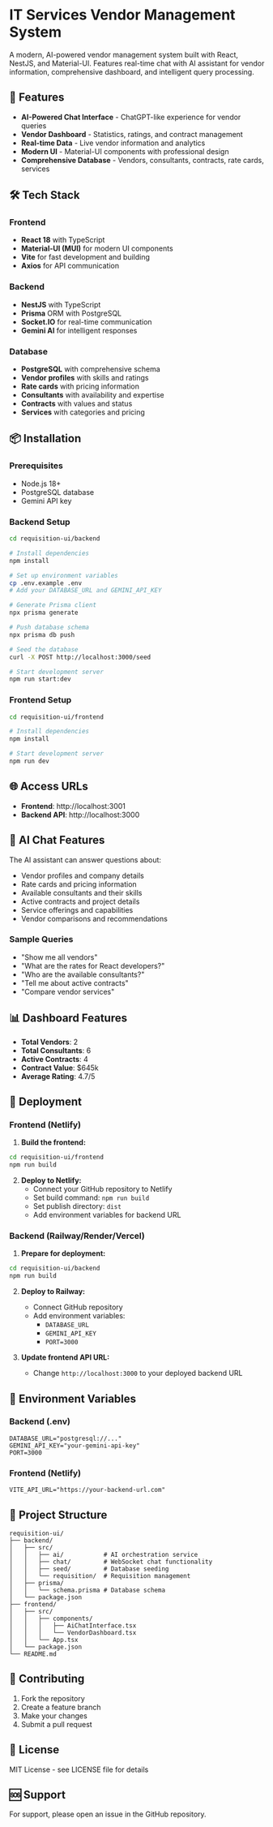 # IT Services Vendor Management System

A modern, AI-powered vendor management system built with React, NestJS, and Material-UI. Features real-time chat with AI assistant for vendor information, comprehensive dashboard, and intelligent query processing.

## 🚀 Features

- **AI-Powered Chat Interface** - ChatGPT-like experience for vendor queries
- **Vendor Dashboard** - Statistics, ratings, and contract management
- **Real-time Data** - Live vendor information and analytics
- **Modern UI** - Material-UI components with professional design
- **Comprehensive Database** - Vendors, consultants, contracts, rate cards, services

## 🛠️ Tech Stack

### Frontend
- **React 18** with TypeScript
- **Material-UI (MUI)** for modern UI components
- **Vite** for fast development and building
- **Axios** for API communication

### Backend
- **NestJS** with TypeScript
- **Prisma** ORM with PostgreSQL
- **Socket.IO** for real-time communication
- **Gemini AI** for intelligent responses

### Database
- **PostgreSQL** with comprehensive schema
- **Vendor profiles** with skills and ratings
- **Rate cards** with pricing information
- **Consultants** with availability and expertise
- **Contracts** with values and status
- **Services** with categories and pricing

## 📦 Installation

### Prerequisites
- Node.js 18+ 
- PostgreSQL database
- Gemini API key

### Backend Setup

```bash
cd requisition-ui/backend

# Install dependencies
npm install

# Set up environment variables
cp .env.example .env
# Add your DATABASE_URL and GEMINI_API_KEY

# Generate Prisma client
npx prisma generate

# Push database schema
npx prisma db push

# Seed the database
curl -X POST http://localhost:3000/seed

# Start development server
npm run start:dev
```

### Frontend Setup

```bash
cd requisition-ui/frontend

# Install dependencies
npm install

# Start development server
npm run dev
```

## 🌐 Access URLs

- **Frontend**: http://localhost:3001
- **Backend API**: http://localhost:3000

## 💬 AI Chat Features

The AI assistant can answer questions about:
- Vendor profiles and company details
- Rate cards and pricing information
- Available consultants and their skills
- Active contracts and project details
- Service offerings and capabilities
- Vendor comparisons and recommendations

### Sample Queries
- "Show me all vendors"
- "What are the rates for React developers?"
- "Who are the available consultants?"
- "Tell me about active contracts"
- "Compare vendor services"

## 📊 Dashboard Features

- **Total Vendors**: 2
- **Total Consultants**: 6
- **Active Contracts**: 4
- **Contract Value**: $645k
- **Average Rating**: 4.7/5

## 🚀 Deployment

### Frontend (Netlify)

1. **Build the frontend:**
```bash
cd requisition-ui/frontend
npm run build
```

2. **Deploy to Netlify:**
   - Connect your GitHub repository to Netlify
   - Set build command: `npm run build`
   - Set publish directory: `dist`
   - Add environment variables for backend URL

### Backend (Railway/Render/Vercel)

1. **Prepare for deployment:**
```bash
cd requisition-ui/backend
npm run build
```

2. **Deploy to Railway:**
   - Connect GitHub repository
   - Add environment variables:
     - `DATABASE_URL`
     - `GEMINI_API_KEY`
     - `PORT=3000`

3. **Update frontend API URL:**
   - Change `http://localhost:3000` to your deployed backend URL

## 🔧 Environment Variables

### Backend (.env)
```env
DATABASE_URL="postgresql://..."
GEMINI_API_KEY="your-gemini-api-key"
PORT=3000
```

### Frontend (Netlify)
```env
VITE_API_URL="https://your-backend-url.com"
```

## 📁 Project Structure

```
requisition-ui/
├── backend/
│   ├── src/
│   │   ├── ai/           # AI orchestration service
│   │   ├── chat/         # WebSocket chat functionality
│   │   ├── seed/         # Database seeding
│   │   └── requisition/  # Requisition management
│   ├── prisma/
│   │   └── schema.prisma # Database schema
│   └── package.json
├── frontend/
│   ├── src/
│   │   ├── components/
│   │   │   ├── AiChatInterface.tsx
│   │   │   └── VendorDashboard.tsx
│   │   └── App.tsx
│   └── package.json
└── README.md
```

## 🤝 Contributing

1. Fork the repository
2. Create a feature branch
3. Make your changes
4. Submit a pull request

## 📄 License

MIT License - see LICENSE file for details

## 🆘 Support

For support, please open an issue in the GitHub repository. 
